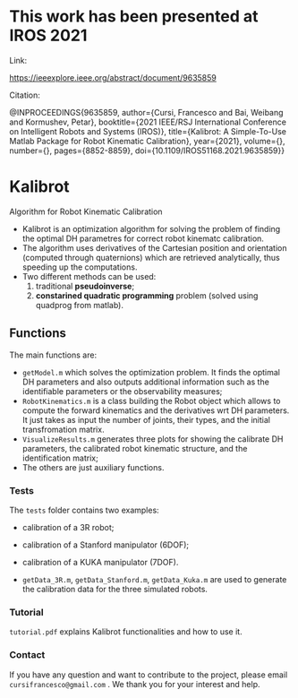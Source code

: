 # This work has been presented at IROS 2021
Link:

https://ieeexplore.ieee.org/abstract/document/9635859

Citation:

@INPROCEEDINGS{9635859,
author={Cursi, Francesco and Bai, Weibang and Kormushev, Petar},
booktitle={2021 IEEE/RSJ International Conference on Intelligent Robots and Systems (IROS)},
title={Kalibrot: A Simple-To-Use Matlab Package for Robot Kinematic Calibration}, 
year={2021},
volume={},
number={},
pages={8852-8859},
doi={10.1109/IROS51168.2021.9635859}}

# Kalibrot
Algorithm for Robot Kinematic Calibration

- Kalibrot is an optimization algorithm for solving the problem of finding the optimal DH parametres for correct robot kinematc calibration.
- The algorithm uses derivatives of the Cartesian position and orientation (computed through quaternions) which are retrieved analytically, thus speeding up the computations.
- Two different methods can be used: 
    1) traditional **pseudoinverse**;
    2) **constarined quadratic programming** problem (solved using quadprog from matlab).

## Functions
The main functions are:
- `getModel.m` which solves the optimization problem. It finds the optimal DH parameters and also outputs additional information such as the identifiable parameters or the observability measures;
- `RobotKinematics.m` is a class building the Robot object which allows to compute the forward kinematics and the derivatives wrt DH parameters. It just takes as input the number of joints, their types, and the initial transfromation matrix.
- `VisualizeResults.m` generates three plots for showing the calibrate DH parameters, the calibrated robot kinematic structure, and the identification matrix;
- The others are just auxiliary functions.

### Tests
The `tests` folder contains two examples:
- calibration  of a 3R robot;
- calibration of a Stanford manipulator (6DOF);
- calibration of a KUKA manipulator (7DOF).

- `getData_3R.m`, `getData_Stanford.m`, `getData_Kuka.m` are used to generate the calibration data for the three simulated robots.

### Tutorial
`tutorial.pdf` explains Kalibrot functionalities and how to use it.

### Contact
If you have any question and want to contribute to the project, please email `cursifrancesco@gmail.com` .
We thank you for your interest and help.

